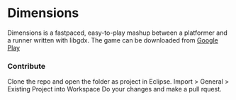 # Dimensions

Dimensions is a fastpaced, easy-to-play mashup between a platformer and a runner written with libgdx. The game can be downloaded from [Google Play](https://play.google.com/store/apps/details?id=com.chalmers.dimensions.android)

### Contribute
Clone the repo and open the folder as project in Eclipse. Import > General > Existing Project into Workspace Do your changes and make a pull rquest.
